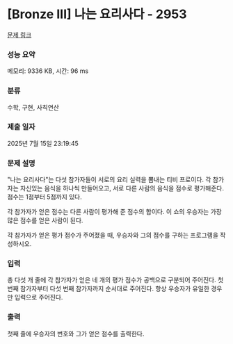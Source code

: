 # [Bronze III] 나는 요리사다 - 2953 

[문제 링크](https://www.acmicpc.net/problem/2953) 

### 성능 요약

메모리: 9336 KB, 시간: 96 ms

### 분류

수학, 구현, 사칙연산

### 제출 일자

2025년 7월 15일 23:19:45

### 문제 설명

<p>"나는 요리사다"는 다섯 참가자들이 서로의 요리 실력을 뽐내는 티비 프로이다. 각 참가자는 자신있는 음식을 하나씩 만들어오고, 서로 다른 사람의 음식을 점수로 평가해준다. 점수는 1점부터 5점까지 있다.</p>

<p>각 참가자가 얻은 점수는 다른 사람이 평가해 준 점수의 합이다. 이 쇼의 우승자는 가장 많은 점수를 얻은 사람이 된다.</p>

<p>각 참가자가 얻은 평가 점수가 주어졌을 때, 우승자와 그의 점수를 구하는 프로그램을 작성하시오.</p>

### 입력 

 <p>총 다섯 개 줄에 각 참가자가 얻은 네 개의 평가 점수가 공백으로 구분되어 주어진다. 첫 번째 참가자부터 다섯 번째 참가자까지 순서대로 주어진다. 항상 우승자가 유일한 경우만 입력으로 주어진다.</p>

### 출력 

 <p>첫째 줄에 우승자의 번호와 그가 얻은 점수를 출력한다.</p>

